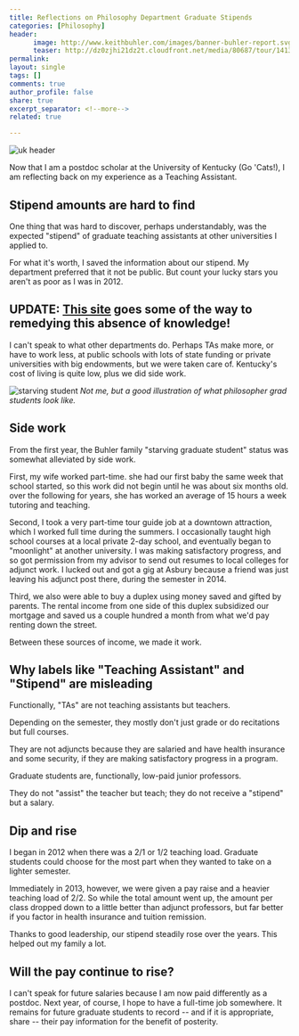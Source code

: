 ```yaml
---
title: Reflections on Philosophy Department Graduate Stipends
categories: [Philosophy]
header:
      image: http://www.keithbuhler.com/images/banner-buhler-report.svg
      teaser: http://dz0zjhi21dz2t.cloudfront.net/media/80687/tour/1413353793514/1536_front.jpg
permalink: 
layout: single
tags: []
comments: true
author_profile: false
share: true
excerpt_separator: <!--more-->
related: true

---
```



![uk header](http://dz0zjhi21dz2t.cloudfront.net/media/80687/tour/1413353793514/1536_front.jpg)

Now that I am a postdoc scholar at the University of Kentucky (Go 'Cats!), I am reflecting back on my experience as a Teaching Assistant. 

## Stipend amounts are hard to find

One thing that was hard to discover, perhaps understandably, was the expected "stipend" of graduate teaching assistants at other universities I applied to. 

For what it's worth, I saved the information about our stipend. My department preferred that it not be public. But count your lucky stars you aren't as poor as I was in 2012. 

## UPDATE: [This site](http://www.phdstipends.com/results) goes some of the way to remedying this absence of knowledge!

I can't speak to what other departments do. Perhaps TAs make more, or have to work less, at public schools with lots of state funding or private universities with big endowments, but we were taken care of. Kentucky's cost of living is quite low, plus we did side work. 

<!--more-->

![starving student](http://www.writtalin.com/wp-content/uploads/2014/01/starving_college_student.jpg) 
*Not me, but a good illustration of what philosopher grad students look like.*

## Side work

From the first year, the Buhler family "starving graduate student" status was somewhat alleviated by side work. 

First, my wife worked part-time. she had our first baby the same week that school started, so this work did not begin until he was about six months old. over the following for years, she has worked an average of 15 hours a week tutoring and teaching. 

Second, I took a very part-time tour guide job at a downtown attraction, which I worked full time during the summers. I occasionally taught high school courses at a local private 2-day school, and eventually began to "moonlight" at another university. I was making satisfactory progress, and so got permission from my advisor to send out resumes to local colleges for adjunct work. I lucked out and got a gig at Asbury because a friend was just leaving his adjunct post there, during the semester in 2014. 


Third, we also were able to buy a duplex using money saved and gifted by parents. The rental income from one side of this duplex subsidized our mortgage and saved us a couple hundred a month from what we'd pay renting down the street. 

Between these sources of income, we made it work. 

## Why labels like "Teaching Assistant" and "Stipend" are misleading

Functionally, "TAs" are not teaching assistants but teachers. 

Depending on the semester, they mostly don't just grade or do recitations but full courses.

They are not adjuncts because they are salaried and have health insurance and some security, if they are making satisfactory progress in a program. 

Graduate students are, functionally, low-paid junior professors. 

They do not "assist" the teacher but teach; they do not receive a "stipend" but a salary. 

## Dip and rise

I began in 2012 when there was a 2/1 or 1/2 teaching load. Graduate students could choose for the most part when they wanted to take on a lighter semester. 

Immediately in 2013, however, we were given a pay raise and a heavier teaching load of 2/2. So while the total amount went up, the amount per class dropped down to a little better than adjunct professors, but far better if you factor in health insurance and tuition remission.

Thanks to good leadership, our stipend steadily rose over the years. This helped out my family a lot. 


## Will the pay continue to rise? 

I can't speak for future salaries because I am now paid differently as a postdoc. Next year, of course, I hope to have a full-time job somewhere. It remains for future graduate students to record -- and if it is appropriate, share -- their pay information for the benefit of posterity.
